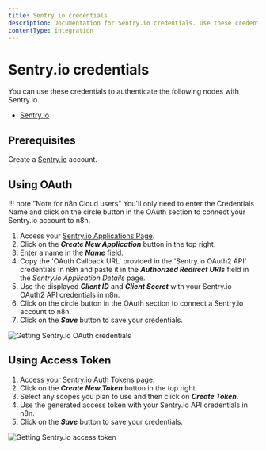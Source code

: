 ```yaml
---
title: Sentry.io credentials
description: Documentation for Sentry.io credentials. Use these credentials to authenticate Sentry.io in n8n, a workflow automation platform.
contentType: integration
---
```


# Sentry.io credentials

You can use these credentials to authenticate the following nodes with Sentry.io.

- [Sentry.io](/integrations/builtin/app-nodes/n8n-nodes-base.sentryio/)

## Prerequisites

Create a [Sentry.io](https://sentry.io/) account.

## Using OAuth

!!! note "Note for n8n Cloud users"
    You'll only need to enter the Credentials Name and click on the circle button in the OAuth section to connect your Sentry.io account to n8n.


1. Access your [Sentry.io Applications Page](https://sentry.io/settings/account/api/applications/).
2. Click on the ***Create New Application*** button in the top right.
3. Enter a name in the ***Name*** field.
4. Copy the 'OAuth Callback URL' provided in the 'Sentry.io OAuth2 API' credentials in n8n and paste it in the ***Authorized Redirect URIs*** field in the *Sentry.io Application Details* page.
5. Use the displayed ***Client ID*** and ***Client Secret*** with your Sentry.io OAuth2 API credentials in n8n.
6. Click on the circle button in the OAuth section to connect a Sentry.io account to n8n.
7. Click on the ***Save*** button to save your credentials.

![Getting Sentry.io OAuth credentials](/_images/integrations/builtin/credentials/sentryio/using-oauth.gif)


## Using Access Token

1. Access your [Sentry.io Auth Tokens page](https://sentry.io/settings/account/api/auth-tokens/).
2. Click on the ***Create New Token*** button in the top right.
3. Select any scopes you plan to use and then click on ***Create Token***.
4. Use the generated access token with your Sentry.io API credentials in n8n.
5. Click on the ***Save*** button to save your credentials.

![Getting Sentry.io access token](/_images/integrations/builtin/credentials/sentryio/using-access-token.gif)

